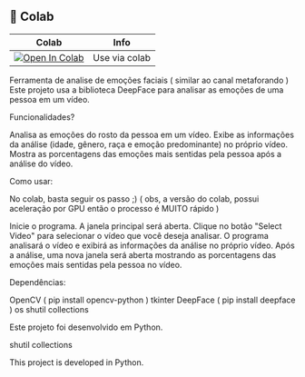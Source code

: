 ## 🦒 Colab

| Colab | Info
| --- | --- |
[![Open In Colab](https://colab.research.google.com/assets/colab-badge.svg)](https://colab.research.google.com/drive/1Ri0fMplq_HJp9wiu7Hl6qpXXA34Ea3dG](https://colab.research.google.com/drive/1Ri0fMplq_HJp9wiu7Hl6qpXXA34Ea3dG)) | Use via colab

Ferramenta de analise de emoções faciais ( similar ao canal metaforando )
Este projeto usa a biblioteca DeepFace para analisar as emoções de uma pessoa em um vídeo.

Funcionalidades?

Analisa as emoções do rosto da pessoa em um vídeo.
Exibe as informações da análise (idade, gênero, raça e emoção predominante) no próprio vídeo.
Mostra as porcentagens das emoções mais sentidas pela pessoa após a análise do vídeo.

Como usar:

No colab, basta seguir os passo ;)
( obs, a versão do colab, possui aceleração por GPU então o processo é MUITO rápido )

Inicie o programa. A janela principal será aberta.
Clique no botão "Select Video" para selecionar o vídeo que você deseja analisar.
O programa analisará o vídeo e exibirá as informações da análise no próprio vídeo.
Após a análise, uma nova janela será aberta mostrando as porcentagens das emoções mais sentidas pela pessoa no vídeo.

Dependências:

OpenCV ( pip install opencv-python )
tkinter
DeepFace ( pip install deepface )
os
shutil
collections

Este projeto foi desenvolvido em Python.

shutil
collections

This project is developed in Python.
